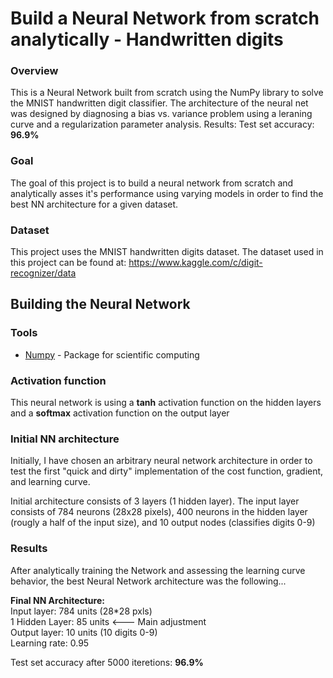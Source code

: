 # Build a Neural Network from scratch analytically - Handwritten digits

### Overview
This is a Neural Network built from scratch using the NumPy library to solve the MNIST handwritten digit classifier. The architecture of the neural net was designed by diagnosing a bias vs. variance problem using a leraning curve and a regularization parameter analysis.
Results: Test set accuracy: **96.9%**

### Goal

The goal of this project is to build a neural network from scratch and analytically asses it's performance using varying models in order to find the best NN architecture for a given dataset. 

### Dataset

This project uses the MNIST handwritten digits dataset. The dataset used in this project can be found at: https://www.kaggle.com/c/digit-recognizer/data


## Building the Neural Network

### Tools

* [Numpy](https://numpy.org/doc/stable/) - Package for scientific computing

### Activation function

This neural network is using a **tanh** activation function on the hidden layers and a **softmax** activation function on the output layer


### Initial NN architecture

Initially, I have chosen an arbitrary neural network architecture in order to test the first "quick and dirty" implementation of the cost function, gradient, and learning curve.

Initial architecture consists of 3 layers (1 hidden layer). The input layer consists of 784 neurons (28x28 pixels), 400 neurons in the hidden layer (rougly a half of the input size), and 10 output nodes (classifies digits 0-9)

### Results

After analytically training the Network and assessing the learning curve behavior, the best Neural Network architecture was the following...

**Final NN Architecture:**  
Input layer: 784 units (28*28 pxls)  
1 Hidden Layer: 85 units <--- Main adjustment  
Output layer: 10 units (10 digits 0-9)  
Learning rate: 0.95

Test set accuracy after 5000 iteretions: **96.9%**  

